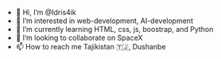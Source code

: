 - 👋 Hi, I’m @Idris4ik
- 👀 I’m interested in web-development, AI-development
- 🌱 I’m currently learning HTML, css, js, boostrap, and Python
- 💞️ I’m looking to collaborate on SpaceX
- 📫 How to reach me Tajikistan 🇹🇯, Dushanbe
